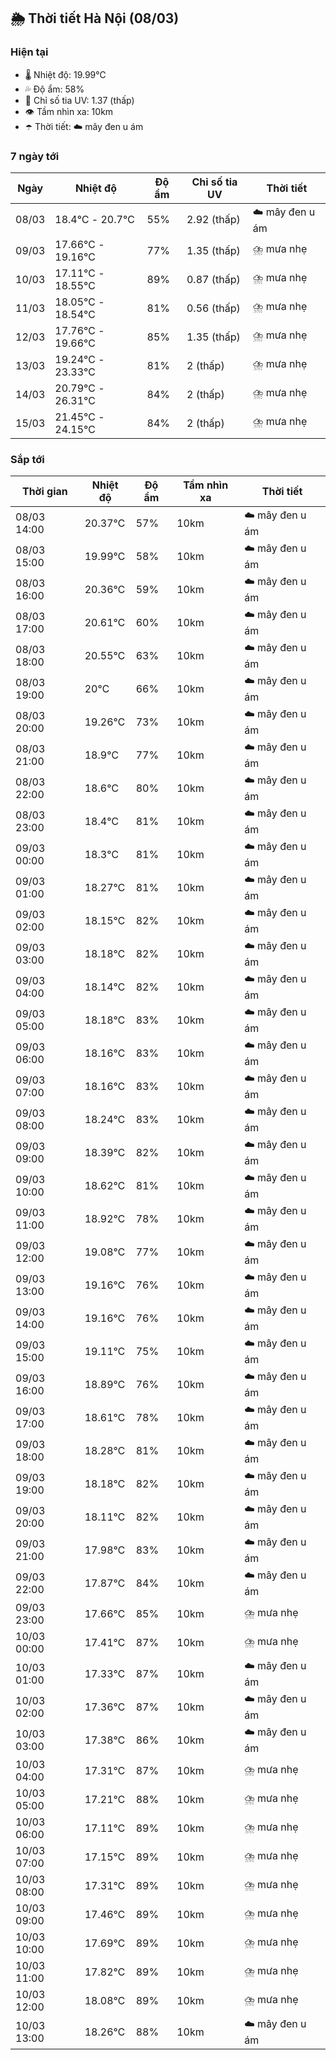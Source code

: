 ## 🌦️ Thời tiết Hà Nội (08/03)

### Hiện tại

- 🌡️ Nhiệt độ: 19.99℃
- 💦 Độ ẩm: 58%
- 🌟 Chỉ số tia UV: 1.37 (thấp)
- 👁️ Tầm nhìn xa: 10km
- ☂️ Thời tiết: ☁️ mây đen u ám

### 7 ngày tới

| Ngày | Nhiệt độ | Độ ẩm | Chỉ số tia UV | Thời tiết |
| --- | --- | --- | --- | --- |
| 08/03 | 18.4℃ - 20.7℃ | 55% | 2.92 (thấp) | ☁️ mây đen u ám |
| 09/03 | 17.66℃ - 19.16℃ | 77% | 1.35 (thấp) | ⛈️ mưa nhẹ |
| 10/03 | 17.11℃ - 18.55℃ | 89% | 0.87 (thấp) | ⛈️ mưa nhẹ |
| 11/03 | 18.05℃ - 18.54℃ | 81% | 0.56 (thấp) | ⛈️ mưa nhẹ |
| 12/03 | 17.76℃ - 19.66℃ | 85% | 1.35 (thấp) | ⛈️ mưa nhẹ |
| 13/03 | 19.24℃ - 23.33℃ | 81% | 2 (thấp) | ⛈️ mưa nhẹ |
| 14/03 | 20.79℃ - 26.31℃ | 84% | 2 (thấp) | ⛈️ mưa nhẹ |
| 15/03 | 21.45℃ - 24.15℃ | 84% | 2 (thấp) | ⛈️ mưa nhẹ |

### Sắp tới

| Thời gian | Nhiệt độ | Độ ẩm | Tầm nhìn xa | Thời tiết |
| --- | --- | --- | --- | --- |
| 08/03 14:00 | 20.37℃ | 57% | 10km | ☁️ mây đen u ám |
| 08/03 15:00 | 19.99℃ | 58% | 10km | ☁️ mây đen u ám |
| 08/03 16:00 | 20.36℃ | 59% | 10km | ☁️ mây đen u ám |
| 08/03 17:00 | 20.61℃ | 60% | 10km | ☁️ mây đen u ám |
| 08/03 18:00 | 20.55℃ | 63% | 10km | ☁️ mây đen u ám |
| 08/03 19:00 | 20℃ | 66% | 10km | ☁️ mây đen u ám |
| 08/03 20:00 | 19.26℃ | 73% | 10km | ☁️ mây đen u ám |
| 08/03 21:00 | 18.9℃ | 77% | 10km | ☁️ mây đen u ám |
| 08/03 22:00 | 18.6℃ | 80% | 10km | ☁️ mây đen u ám |
| 08/03 23:00 | 18.4℃ | 81% | 10km | ☁️ mây đen u ám |
| 09/03 00:00 | 18.3℃ | 81% | 10km | ☁️ mây đen u ám |
| 09/03 01:00 | 18.27℃ | 81% | 10km | ☁️ mây đen u ám |
| 09/03 02:00 | 18.15℃ | 82% | 10km | ☁️ mây đen u ám |
| 09/03 03:00 | 18.18℃ | 82% | 10km | ☁️ mây đen u ám |
| 09/03 04:00 | 18.14℃ | 82% | 10km | ☁️ mây đen u ám |
| 09/03 05:00 | 18.18℃ | 83% | 10km | ☁️ mây đen u ám |
| 09/03 06:00 | 18.16℃ | 83% | 10km | ☁️ mây đen u ám |
| 09/03 07:00 | 18.16℃ | 83% | 10km | ☁️ mây đen u ám |
| 09/03 08:00 | 18.24℃ | 83% | 10km | ☁️ mây đen u ám |
| 09/03 09:00 | 18.39℃ | 82% | 10km | ☁️ mây đen u ám |
| 09/03 10:00 | 18.62℃ | 81% | 10km | ☁️ mây đen u ám |
| 09/03 11:00 | 18.92℃ | 78% | 10km | ☁️ mây đen u ám |
| 09/03 12:00 | 19.08℃ | 77% | 10km | ☁️ mây đen u ám |
| 09/03 13:00 | 19.16℃ | 76% | 10km | ☁️ mây đen u ám |
| 09/03 14:00 | 19.16℃ | 76% | 10km | ☁️ mây đen u ám |
| 09/03 15:00 | 19.11℃ | 75% | 10km | ☁️ mây đen u ám |
| 09/03 16:00 | 18.89℃ | 76% | 10km | ☁️ mây đen u ám |
| 09/03 17:00 | 18.61℃ | 78% | 10km | ☁️ mây đen u ám |
| 09/03 18:00 | 18.28℃ | 81% | 10km | ☁️ mây đen u ám |
| 09/03 19:00 | 18.18℃ | 82% | 10km | ☁️ mây đen u ám |
| 09/03 20:00 | 18.11℃ | 82% | 10km | ☁️ mây đen u ám |
| 09/03 21:00 | 17.98℃ | 83% | 10km | ☁️ mây đen u ám |
| 09/03 22:00 | 17.87℃ | 84% | 10km | ☁️ mây đen u ám |
| 09/03 23:00 | 17.66℃ | 85% | 10km | ⛈️ mưa nhẹ |
| 10/03 00:00 | 17.41℃ | 87% | 10km | ⛈️ mưa nhẹ |
| 10/03 01:00 | 17.33℃ | 87% | 10km | ☁️ mây đen u ám |
| 10/03 02:00 | 17.36℃ | 87% | 10km | ☁️ mây đen u ám |
| 10/03 03:00 | 17.38℃ | 86% | 10km | ☁️ mây đen u ám |
| 10/03 04:00 | 17.31℃ | 87% | 10km | ⛈️ mưa nhẹ |
| 10/03 05:00 | 17.21℃ | 88% | 10km | ⛈️ mưa nhẹ |
| 10/03 06:00 | 17.11℃ | 89% | 10km | ⛈️ mưa nhẹ |
| 10/03 07:00 | 17.15℃ | 89% | 10km | ⛈️ mưa nhẹ |
| 10/03 08:00 | 17.31℃ | 89% | 10km | ⛈️ mưa nhẹ |
| 10/03 09:00 | 17.46℃ | 89% | 10km | ⛈️ mưa nhẹ |
| 10/03 10:00 | 17.69℃ | 89% | 10km | ⛈️ mưa nhẹ |
| 10/03 11:00 | 17.82℃ | 89% | 10km | ⛈️ mưa nhẹ |
| 10/03 12:00 | 18.08℃ | 89% | 10km | ⛈️ mưa nhẹ |
| 10/03 13:00 | 18.26℃ | 88% | 10km | ☁️ mây đen u ám |

